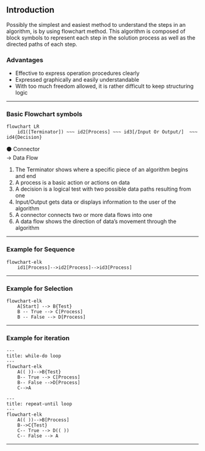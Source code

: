 ## Introduction
Possibly the simplest and easiest method to understand the steps in an algorithm, is by using flowchart method. This algorithm is composed of block symbols to represent each step in the solution process as well as the directed paths of each step.

### Advantages
*	Effective to express operation procedures clearly
*	Expressed graphically and easily understandable
*	With too much freedom allowed, it is rather difficult to keep structuring logic

---

### Basic Flowchart symbols
```mermaid
flowchart LR
	id1([Terminator]) ~~~ id2[Process] ~~~ id3[/Input Or Output/]  ~~~ 	id4{Decision}	
```

⚫ Connector <br>
&rarr; Data Flow <br>

1. The Terminator shows where a specific piece of an algorithm begins and end
2. A process is a basic action or actions on data
3. A decision is a logical test with two possible data paths resulting from one
4. Input/Output gets data or displays information to the user of the algorithm
5. A connector connects two or more data flows into one
6. A data flow shows the direction of data’s movement through the algorithm 

---

### Example for Sequence
```mermaid
flowchart-elk
	id1[Process]-->id2[Process]-->id3[Process]
```

---

### Example for Selection
```mermaid
flowchart-elk
	A[Start] --> B{Test}
    B -- True --> C[Process]
    B -- False --> D[Process]
```

---

### Example for iteration

```mermaid
---
title: while-do loop
---
flowchart-elk
    A(( ))-->B{Test}
    B-- True --> C[Process]
    B-- False -->D[Process]
    C-->A
```

```mermaid
---
title: repeat-until loop
---
flowchart-elk
    A(( ))-->B[Process]
    B-->C{Test}
    C-- True --> D(( ))
    C-- False --> A   
```

---

